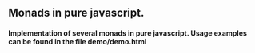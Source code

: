 ﻿## Monads in pure javascript.
#### Implementation of several monads in pure javascript. Usage examples can be found in the file demo/demo.html


